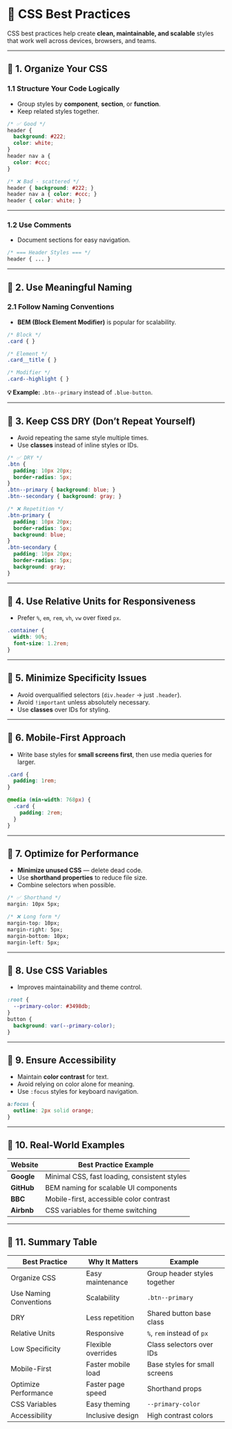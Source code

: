 # 🎯 CSS Best Practices 

CSS best practices help create **clean, maintainable, and scalable** styles that work well across devices, browsers, and teams.

---

## 📌 1. Organize Your CSS

### **1.1 Structure Your Code Logically**

* Group styles by **component**, **section**, or **function**.
* Keep related styles together.

```css
/* ✅ Good */
header {
  background: #222;
  color: white;
}
header nav a {
  color: #ccc;
}

/* ❌ Bad - scattered */
header { background: #222; }
header nav a { color: #ccc; }
header { color: white; }
```

---

### **1.2 Use Comments**

* Document sections for easy navigation.

```css
/* === Header Styles === */
header { ... }
```

---

## 📌 2. Use Meaningful Naming

### **2.1 Follow Naming Conventions**

* **BEM (Block Element Modifier)** is popular for scalability.

```css
/* Block */
.card { }

/* Element */
.card__title { }

/* Modifier */
.card--highlight { }
```

**💡 Example:** `.btn--primary` instead of `.blue-button`.

---

## 📌 3. Keep CSS DRY (Don’t Repeat Yourself)

* Avoid repeating the same style multiple times.
* Use **classes** instead of inline styles or IDs.

```css
/* ✅ DRY */
.btn {
  padding: 10px 20px;
  border-radius: 5px;
}
.btn--primary { background: blue; }
.btn--secondary { background: gray; }

/* ❌ Repetition */
.btn-primary {
  padding: 10px 20px;
  border-radius: 5px;
  background: blue;
}
.btn-secondary {
  padding: 10px 20px;
  border-radius: 5px;
  background: gray;
}
```

---

## 📌 4. Use Relative Units for Responsiveness

* Prefer `%`, `em`, `rem`, `vh`, `vw` over fixed `px`.

```css
.container {
  width: 90%;
  font-size: 1.2rem;
}
```

---

## 📌 5. Minimize Specificity Issues

* Avoid overqualified selectors (`div.header` → just `.header`).
* Avoid `!important` unless absolutely necessary.
* Use **classes** over IDs for styling.

---

## 📌 6. Mobile-First Approach

* Write base styles for **small screens first**, then use media queries for larger.

```css
.card {
  padding: 1rem;
}

@media (min-width: 768px) {
  .card {
    padding: 2rem;
  }
}
```

---

## 📌 7. Optimize for Performance

* **Minimize unused CSS** — delete dead code.
* Use **shorthand properties** to reduce file size.
* Combine selectors when possible.

```css
/* ✅ Shorthand */
margin: 10px 5px;

/* ❌ Long form */
margin-top: 10px;
margin-right: 5px;
margin-bottom: 10px;
margin-left: 5px;
```

---

## 📌 8. Use CSS Variables

* Improves maintainability and theme control.

```css
:root {
  --primary-color: #3498db;
}
button {
  background: var(--primary-color);
}
```

---

## 📌 9. Ensure Accessibility

* Maintain **color contrast** for text.
* Avoid relying on color alone for meaning.
* Use `:focus` styles for keyboard navigation.

```css
a:focus {
  outline: 2px solid orange;
}
```

---

## 📌 10. Real-World Examples

| Website    | Best Practice Example                        |
| ---------- | -------------------------------------------- |
| **Google** | Minimal CSS, fast loading, consistent styles |
| **GitHub** | BEM naming for scalable UI components        |
| **BBC**    | Mobile-first, accessible color contrast      |
| **Airbnb** | CSS variables for theme switching            |

---

## 📌 11. Summary Table

| Best Practice          | Why It Matters     | Example                       |
| ---------------------- | ------------------ | ----------------------------- |
| Organize CSS           | Easy maintenance   | Group header styles together  |
| Use Naming Conventions | Scalability        | `.btn--primary`               |
| DRY                    | Less repetition    | Shared button base class      |
| Relative Units         | Responsive         | `%`, `rem` instead of `px`    |
| Low Specificity        | Flexible overrides | Class selectors over IDs      |
| Mobile-First           | Faster mobile load | Base styles for small screens |
| Optimize Performance   | Faster page speed  | Shorthand props               |
| CSS Variables          | Easy theming       | `--primary-color`             |
| Accessibility          | Inclusive design   | High contrast colors          |
